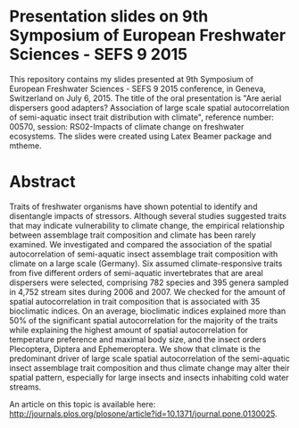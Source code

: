# Presentation slides on 9th Symposium of European Freshwater Sciences - SEFS 9 2015
This repository contains my slides presented at 9th Symposium of European Freshwater Sciences - SEFS 9 2015 conference, in Geneva, Switzerland on July 6, 2015. The title of the oral presentation is "Are aerial dispersers good adapters? Association of large scale spatial autocorrelation of semi-aquatic insect trait distribution with climate", reference number: 00570, session: RS02-Impacts of climate change on freshwater ecosystems. The slides were created using Latex Beamer package and mtheme.

# Abstract
Traits of freshwater organisms have shown potential to identify and disentangle impacts of stressors. Although several studies suggested traits that may indicate vulnerability to climate change, the empirical relationship between assemblage trait composition and climate has been rarely examined. We investigated and compared the association of the spatial autocorrelation of semi-aquatic insect assemblage trait composition with climate on a large scale (Germany). Six assumed climate-responsive traits from five different orders of semi-aquatic invertebrates that are areal dispersers were selected, comprising 782 species and 395 genera sampled in 4,752 stream sites during 2006 and 2007. We checked for the amount of spatial autocorrelation in trait composition that is associated with 35 bioclimatic indices. On an average, bioclimatic indices explained more than 50% of the significant spatial autocorrelation for the majority of the traits while explaining the highest amount of spatial autocorrelation for temperature preference and maximal body size, and the insect orders Plecoptera, Diptera and Ephemeroptera. We show that climate is the predominant driver of large scale spatial autocorrelation of the semi-aquatic insect assemblage trait composition and thus climate change may alter their spatial pattern, especially for large insects and insects inhabiting cold water streams.

An article on this topic is available here: http://journals.plos.org/plosone/article?id=10.1371/journal.pone.0130025.
